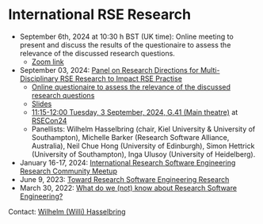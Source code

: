 # International RSE Research
- September 6th, 2024 at 10:30 h BST (UK time): Online meeting to present and discuss the results of the questionaire to assess the relevance of the discussed research questions.
  - [Zoom link](https://uni-kiel.zoom-x.de/j/62219242823?pwd=bFRNlQkMa7EbB70IiAiOu8no7pZvom.1)
- September 03, 2024: [Panel on Research Directions for Multi-Disciplinary RSE Research to Impact RSE Practise](https://virtual.oxfordabstracts.com/#/event/49081/submission/61)
  - [Online questionaire to assess the relevance of the discussed research questions](https://forms.gle/3tPS1W8qyv6rRNiA9)
  - [Slides](https://oceanrep.geomar.de/id/eprint/60691/)
  - [11:15-12:00 Tuesday, 3 September, 2024, G.41 (Main theatre)](https://virtual.oxfordabstracts.com/#/event/49081/program?session=117886) at [RSECon24](https://rsecon24.society-rse.org/)
  - Panellists: Wilhelm Hasselbring (chair, Kiel University & University of Southampton), Michelle Barker (Research Software Alliance, Australia), Neil Chue Hong (University of Edinburgh), Simon Hettrick (University of Southampton), Inga Ulusoy (University of Heidelberg).
- January 16-17, 2024: [International Research Software Engineering Research Community Meetup](https://fg-rse.gi.de/veranstaltung/international-research-software-engineering-research-community-meetup)
- June 9, 2023: [Toward Research Software Engineering Research](https://doi.org/10.5281/ZENODO.8020525)
- March 30, 2022: [What do we (not) know about Research Software Engineering?](https://github.com/NLeSC/RSE-research)

Contact: [Wilhelm (Willi) Hasselbring](https://www.se.informatik.uni-kiel.de/en/team/prof.-dr.-wilhelm-willi-hasselbring)
